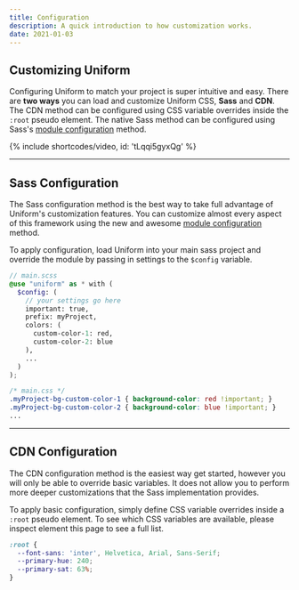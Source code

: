 ```yaml
---
title: Configuration
description: A quick introduction to how customization works.
date: 2021-01-03
---
```


## Customizing Uniform

Configuring Uniform to match your project is super intuitive and easy. There are **two ways** you can load and customize Uniform CSS, **Sass** and **CDN**. The CDN method can be configured using CSS variable overrides inside the `:root` pseudo element. The native Sass method can be configured using Sass's [module configuration](https://sass-lang.com/documentation/at-rules/use#configuration) method.

{% include shortcodes/video, id: 'tLqqi5gyxQg' %}

---

## Sass Configuration

The Sass configuration method is the best way to take full advantage of Uniform's customization features. You can customize almost every aspect of this framework using the new and awesome [module configuration](https://sass-lang.com/documentation/at-rules/use#configuration) method.

To apply configuration, load Uniform into your main sass project and override the module by passing in settings to the `$config` variable.

```scss
// main.scss
@use "uniform" as * with (
  $config: (
    // your settings go here
    important: true,
    prefix: myProject,
    colors: (
      custom-color-1: red,
      custom-color-2: blue
    ),
    ...
  )
);
```

```css
/* main.css */
.myProject-bg-custom-color-1 { background-color: red !important; }
.myProject-bg-custom-color-2 { background-color: blue !important; }
...
```

---

## CDN Configuration

The CDN configuration method is the easiest way get started, however you will only be able to override basic variables. It does not allow you to perform more deeper customizations that the Sass implementation provides.

To apply basic configuration, simply define CSS variable overrides inside a `:root` pseudo element. To see which CSS variables are available, please inspect element this page to see a full list.

```css
:root {
  --font-sans: 'inter', Helvetica, Arial, Sans-Serif;
  --primary-hue: 240;
  --primary-sat: 63%;
}
```
